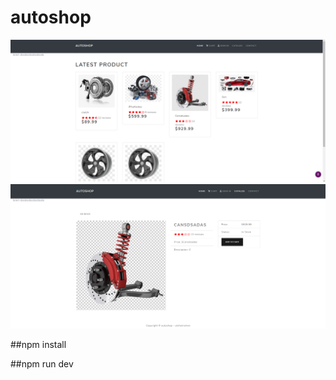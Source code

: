 # autoshop

<img src="frontend/public/images/1.png" >
<img src="frontend/public/images/2.png" >


##npm install



##npm run dev
